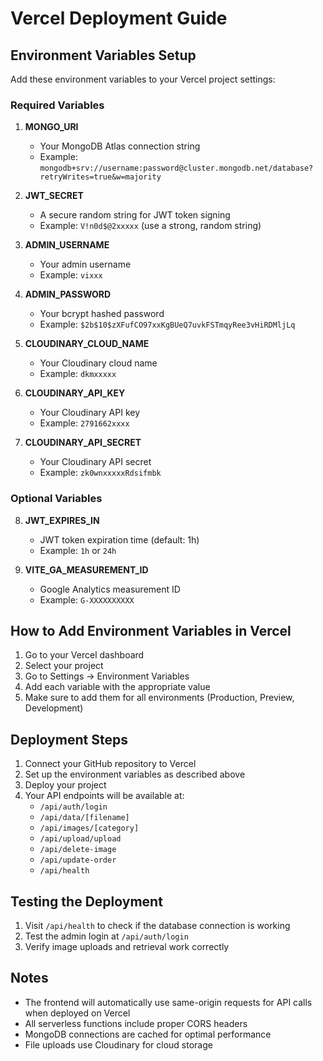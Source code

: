 # Vercel Deployment Guide

## Environment Variables Setup

Add these environment variables to your Vercel project settings:

### Required Variables

1. **MONGO_URI**
   - Your MongoDB Atlas connection string
   - Example: `mongodb+srv://username:password@cluster.mongodb.net/database?retryWrites=true&w=majority`

2. **JWT_SECRET**
   - A secure random string for JWT token signing
   - Example: `V!n0d$@2xxxxx` (use a strong, random string)

3. **ADMIN_USERNAME**
   - Your admin username
   - Example: `vixxx`

4. **ADMIN_PASSWORD**
   - Your bcrypt hashed password
   - Example: `$2b$10$zXFufCO97xxKgBUeQ7uvkFSTmqyRee3vHiRDMljLq`

5. **CLOUDINARY_CLOUD_NAME**
   - Your Cloudinary cloud name
   - Example: `dkmxxxxx`

6. **CLOUDINARY_API_KEY**
   - Your Cloudinary API key
   - Example: `2791662xxxx`

7. **CLOUDINARY_API_SECRET**
   - Your Cloudinary API secret
   - Example: `zk0wnxxxxxRdsifmbk`

### Optional Variables

8. **JWT_EXPIRES_IN**
   - JWT token expiration time (default: 1h)
   - Example: `1h` or `24h`

9. **VITE_GA_MEASUREMENT_ID**
   - Google Analytics measurement ID
   - Example: `G-XXXXXXXXXX`

## How to Add Environment Variables in Vercel

1. Go to your Vercel dashboard
2. Select your project
3. Go to Settings → Environment Variables
4. Add each variable with the appropriate value
5. Make sure to add them for all environments (Production, Preview, Development)

## Deployment Steps

1. Connect your GitHub repository to Vercel
2. Set up the environment variables as described above
3. Deploy your project
4. Your API endpoints will be available at:
   - `/api/auth/login`
   - `/api/data/[filename]`
   - `/api/images/[category]`
   - `/api/upload/upload`
   - `/api/delete-image`
   - `/api/update-order`
   - `/api/health`

## Testing the Deployment

1. Visit `/api/health` to check if the database connection is working
2. Test the admin login at `/api/auth/login`
3. Verify image uploads and retrieval work correctly

## Notes

- The frontend will automatically use same-origin requests for API calls when deployed on Vercel
- All serverless functions include proper CORS headers
- MongoDB connections are cached for optimal performance
- File uploads use Cloudinary for cloud storage
